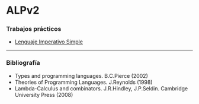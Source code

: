 # ALPv2

### Trabajos prácticos

- [Lenguaje Imperativo Simple](https://github.com/sebamoralesasd/ALPv2/blob/master/TP1/Informe%20TP1%20ALPv2020.pdf)

---

### Bibliografía

 - Types and programming languages. B.C.Pierce (2002)
 - Theories of Programming Languages. J.Reynolds (1998)
 - Lambda-Calculus and combinators. J.R.Hindley, J.P.Seldin. Cambridge University Press (2008)
